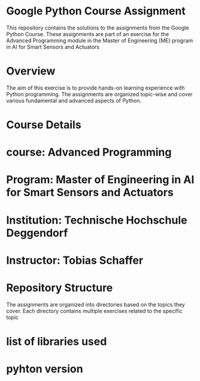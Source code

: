 # Google Python Course Assignment 
 This repository contains the solutions to the assignments from the Google Python Course. These assignments are part of an exercise for the Advanced Programming module in the Master of Engineering (ME) program in AI for Smart Sensors and Actuators

 # Overview
The aim of this exercise is to provide hands-on learning experience with Python programming. The assignments are organized topic-wise and cover various fundamental and advanced aspects of Python.

# Course Details

 # course: Advanced Programming
 # Program: Master of Engineering in AI for Smart Sensors and Actuators
 # Institution: Technische Hochschule Deggendorf
 # Instructor: Tobias Schaffer

 # Repository Structure

 The assignments are organized into directories based on the topics they cover. Each directory contains multiple exercises related to the specific topic

 # list of libraries used 

 # pyhton version 